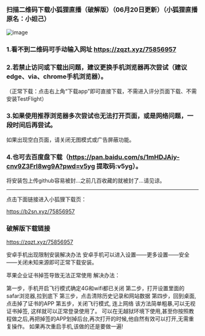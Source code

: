 ### 扫描二维码下载小狐狸直播（破解版）（06月20日更新）（小狐狸直播原名：小妲己）
![image](https://github.com/sachis00/1/blob/main/135livezq3.jpg)

### 1.看不到二维码可手动输入网址 https://zqzt.xyz/75856957

### 2.若禁止访问或下载出问题，建议更换手机浏览器再次尝试（建议edge、via、chrome手机浏览器）。
（正常下载：点击右上角“下载app”即可直接下载，不需进入评分页面下载、不需安装TestFlight）
### 3.如果使用推荐浏览器多次尝试也无法打开页面，或是网络问题，一段时间后再尝试。
如果出现空白页面，请关闭无图模式或广告屏蔽功能。

### 4.也可去百度盘下载（https://pan.baidu.com/s/1mHDJAiy-cnv9Z3FrI8wg9A?pwd=v5yg 提取码:v5yg）。
将安装包上传github容易被封...之前几百收藏的就被封了...请见谅。

_____________________________
点击下面链接进入小狐狸下载页：

https://b2sn.xyz/75856957

### 破解版下载链接
https://zqzt.xyz/75856957


安卓手机出现限制安装解决办法
安卓手机可以进入设置——更多设置——安全——关闭未知来源即可正常下载安装。


苹果企业证书掉签导致无法正常使用
解决办法：

第一步，手机开启飞行模式确定4G和wifi都已关闭
第二步，打开设置里面的 safar浏览器,拉到底下
第三步，点击清除历史记录和网站数据
第四步，回到桌面,点击掉了证书的APP
第五步，关闭飞行模式, 连上网络
该方法简单粗暴,可以无视证书掉签, 这样就可以正常登录使用了。
可以在无越狱环境下使用,甚至你按照教程做之后,再把掉签的APP划掉后台,再次打开的时候,他自然有效可以打开,无需重复操作。
如果再次重启手机,该做的还是要做一遍!
